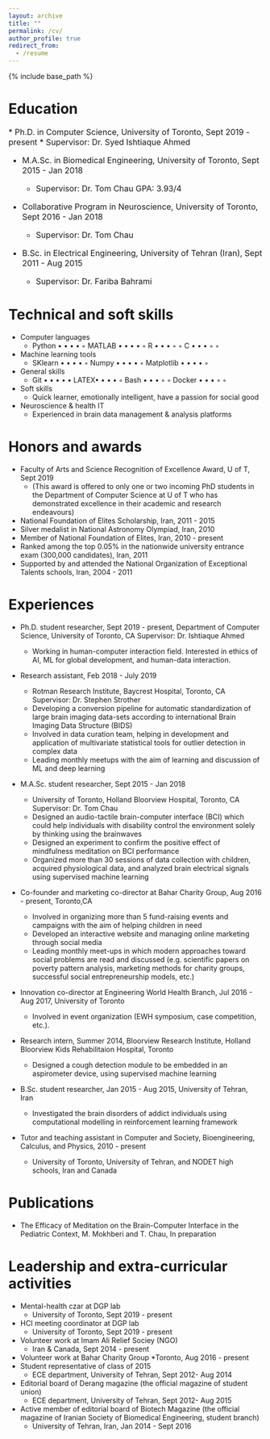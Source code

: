```yaml
---
layout: archive
title: ""
permalink: /cv/
author_profile: true
redirect_from:
  - /resume
---
```


{% include base_path %}


Education
======
<font size="3">
* Ph.D. in Computer Science, University of Toronto, Sept 2019 - present
  * Supervisor: Dr. Syed Ishtiaque Ahmed 

* M.A.Sc. in Biomedical Engineering, University of Toronto, Sept 2015 - Jan 2018
  * Supervisor: Dr. Tom Chau GPA: 3.93/4 

* Collaborative Program in Neuroscience, University of Toronto, Sept 2016 - Jan 2018
  * Supervisor: Dr. Tom Chau

* B.Sc. in Electrical Engineering, University of Tehran (Iran), Sept 2011 - Aug 2015
  * Supervisor: Dr. Fariba Bahrami
 </font>

Technical and soft skills
======
* Computer languages
  * Python • • • • ◦  MATLAB • • • • ◦  R • • • ◦ ◦   C • • • ◦ ◦
* Machine learning tools 
  * SKlearn • • • • ◦   Numpy • • • • ◦   Matplotlib • • • • ◦
* General skills 
  * Git • • • • •   LATEX• • • • ◦  Bash • • • ◦ ◦  Docker • • • ◦ ◦
* Soft skills 
  * Quick learner, emotionally intelligent, have a passion for social good
* Neuroscience & health IT
  * Experienced in brain data management & analysis platforms
  
Honors and awards
======
* Faculty of Arts and Science Recognition of Excellence Award, U of T, Sept 2019
  * (This award is offered to only one or two incoming PhD students in the Department of Computer Science at U of T who has demonstrated excellence in their academic and research endeavours)
* National Foundation of Elites Scholarship, Iran, 2011 - 2015
* Silver medalist in National Astronomy Olympiad, Iran, 2010
* Member of National Foundation of Elites, Iran, 2010 - present
* Ranked among the top 0.05% in the nationwide university entrance exam (300,000 candidates), Iran, 2011
* Supported by and attended the National Organization of Exceptional Talents schools, Iran, 2004 - 2011

Experiences
======
* Ph.D. student researcher, Sept 2019 - present, Department of Computer Science, University of Toronto, CA Supervisor: Dr. Ishtiaque Ahmed
  * Working in human-computer interaction field. Interested in ethics of AI, ML for global development, and human-data interaction.

* Research assistant, Feb 2018 - July 2019
  * Rotman Research Institute, Baycrest Hospital, Toronto, CA Supervisor: Dr. Stephen Strother
  * Developing a conversion pipeline for automatic standardization of large brain imaging data-sets according to international Brain Imaging Data Structure (BIDS)
  * Involved in data curation team, helping in development and application of multivariate statistical tools for outlier detection in complex data
  * Leading monthly meetups with the aim of learning and discussion of ML and deep learning
* M.A.Sc. student researcher, Sept 2015 - Jan 2018
  * University of Toronto, Holland Bloorview Hospital, Toronto, CA Supervisor: Dr. Tom Chau
  * Designed an audio-tactile brain-computer interface (BCI) which could help individuals with disability control the environment solely by thinking using the brainwaves
  * Designed an experiment to confirm the positive effect of mindfulness meditation on BCI performance
  * Organized more than 30 sessions of data collection with children, acquired physiological data, and analyzed brain electrical signals using supervised machine learning
* Co-founder and marketing co-director at Bahar Charity Group, Aug 2016 - present, Toronto,CA
  * Involved in organizing more than 5 fund-raising events and campaigns with the aim of helping children in need
  * Developed an interactive website and managing online marketing through social media
  * Leading monthly meet-ups in which modern approaches toward social problems are read and discussed (e.g. scientific papers on poverty pattern analysis, marketing methods for charity groups, successful social entrepreneurship models, etc.)
* Innovation co-director at Engineering World Health Branch, Jul 2016 - Aug 2017, University of Toronto
  * Involved in event organization (EWH symposium, case competition, etc.).
* Research intern, Summer 2014, Bloorview Research Institute, Holland Bloorview Kids Rehabilitaion Hospital, Toronto
  * Designed a cough detection module to be embedded in an aspirometer device, using supervised machine learning

* B.Sc. student researcher, Jan 2015 - Aug 2015, University of Tehran, Iran
  * Investigated the brain disorders of addict individuals using computational modelling in reinforcement learning framework

* Tutor and teaching assistant in Computer and Society, Bioengineering, Calculus, and Physics, 2010 - present
  * University of Toronto, University of Tehran, and NODET high schools, Iran and Canada

Publications
======
  * The Efficacy of Meditation on the Brain-Computer Interface in the Pediatric Context, M. Mokhberi and T. Chau, In preparation

Leadership and extra-curricular activities
====== 
* Mental-health czar at DGP lab
  * University of Toronto, Sept 2019 - present
* HCI meeting coordinator at DGP lab
    * University of Toronto, Sept 2019 - present
* Volunteer work at Imam Ali Relief Sociey (NGO)
  * Iran & Canada, Sept 2014 - present
* Volunteer work at Bahar Charity Group
    *Toronto, Aug 2016 - present
* Student representative of class of 2015
  * ECE department, University of Tehran, Sept 2012- Aug 2014
* Editorial board of Derang magazine (the official magazine of student union)
  * ECE department, University of Tehran, Sept 2012- Aug 2015
* Active member of editorial board of Biotech Magazine (the official magazine of Iranian Society of Biomedical Engineering, student branch)
  * University of Tehran, Iran, Jan 2014 - Sept 2016 
  

